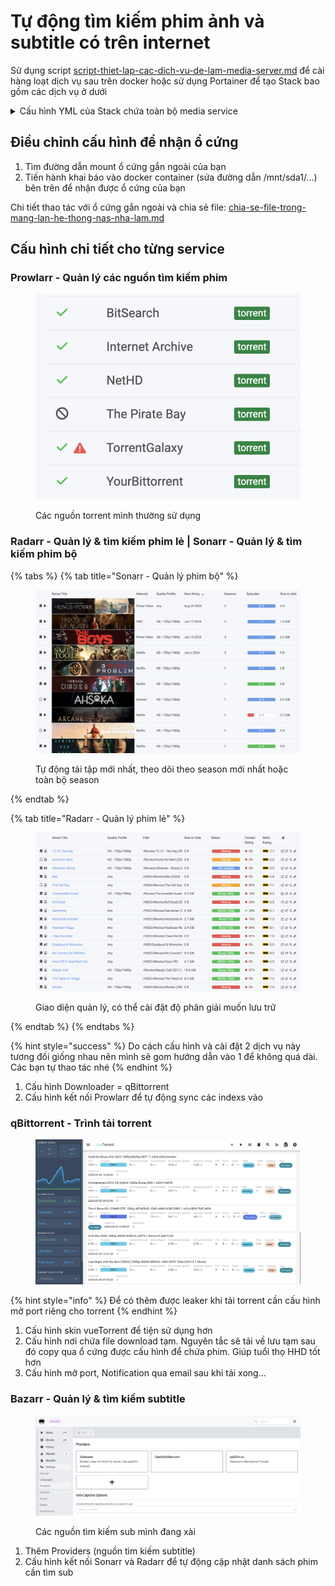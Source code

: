 # Tự động tìm kiếm phim ảnh và subtitle có trên internet

Sử dụng script [script-thiet-lap-cac-dich-vu-de-lam-media-server.md](../../welcome-to-my-homelab/script-thiet-lap-cac-dich-vu-de-lam-media-server.md "mention") để cài hàng loạt dịch vụ sau trên docker hoặc sử dụng Portainer để tạo Stack bao gồm các dịch vụ ở dưới

<details>

<summary>Cấu hình YML của Stack chứa toàn bộ media service</summary>

<pre><code><strong>---
</strong>version: "3.3"
services:
  plex:
    image: lscr.io/linuxserver/plex:latest
    container_name: plex
    network_mode: host
    environment:
      - PUID=1000
      - PGID=1000
      - TZ=Etc/UTC
      - VERSION=docker
      - PLEX_CLAIM=claim-LvsnuxnASAHYMykWg_1w
    volumes:
      - /mnt/sda1/Config/plex:/config
      - /mnt/sda1/Series:/tv
      - /mnt/sda1/Movies:/movies
      - /mnt/sda1/Download:/download
    restart: unless-stopped

  bazarr:
    container_name: bazarr
    image: ghcr.io/hotio/bazarr
    ports:
      - "6767:6767"
    environment:
      - PUID=1000
      - PGID=1000
      - UMASK=002
      - TZ=Etc/UTC
    volumes:
      - /mnt/sda1:/downloads
      - /mnt/sda1/Config/bazarr:/config

    restart: unless-stopped

  radarr:
    container_name: radarr
    image: ghcr.io/hotio/radarr
    ports:
      - "7878:7878"
    environment:
      - PUID=1000
      - PGID=1000
      - UMASK=002
      - TZ=Etc/UTC
    volumes:
      - /mnt/sda1:/downloads
      - /mnt/sda1/Config/radarr:/config
    restart: unless-stopped

  sonarr:
    container_name: sonarr
    image: ghcr.io/hotio/sonarr
    ports:
      - "8989:8989"
    environment:
      - PUID=1000
      - PGID=1000
      - UMASK=002
      - TZ=Etc/UTC
    volumes:
      - /mnt/sda1:/downloads
      - /mnt/sda1/Config/sonarr:/config
    restart: unless-stopped

  prowlarr:
    container_name: prowlarr
    image: ghcr.io/hotio/prowlarr
    ports:
      - "9696:9696"
    environment:
      - PUID=1000
      - PGID=1000
      - UMASK=002
      - TZ=Etc/UTC
    volumes:
      - /mnt/sda1:/downloads
      - /mnt/sda1/Config/prowlarr:/config
    restart: unless-stopped

  qbittorrent:
    container_name: qbittorrent
    image: ghcr.io/hotio/qbittorrent
    ports:
      - "8080:8080"
    environment:
      - PUID=1000
      - PGID=1000
      - UMASK=002
      - TZ=Etc/UTC
    volumes:
      - /mnt/sda1:/downloads
      - /mnt/sda1/Config/qbittorrent:/config
    restart: unless-stopped
</code></pre>

</details>

## Điều chỉnh cấu hình để nhận ổ cứng

1. Tìm đường dẫn mount ổ cứng gắn ngoài của bạn
2. Tiến hành khai báo vào docker container (sửa đường dẫn /mnt/sda1/...) bên trên để nhận được ổ cứng của bạn

Chi tiết thao tác với ổ cứng gắn ngoài và chia sẻ file: [chia-se-file-trong-mang-lan-he-thong-nas-nha-lam.md](../chia-se-file-trong-mang-lan-backup-du-lieu/chia-se-file-trong-mang-lan-he-thong-nas-nha-lam.md "mention")

## Cấu hình chi tiết cho từng service

### Prowlarr - Quản lý các nguồn tìm kiếm phim

<figure><img src="../../.gitbook/assets/image (13).png" alt=""><figcaption><p>Các nguồn torrent mình thường sử dụng</p></figcaption></figure>

### Radarr - Quản lý & tìm kiếm  phim lẻ | Sonarr - Quản lý & tìm kiếm phim bộ

{% tabs %}
{% tab title="Sonarr - Quản lý phim bộ" %}
<figure><img src="../../.gitbook/assets/image (16).png" alt=""><figcaption><p>Tự động tải tập mới nhất, theo dõi theo season mới nhất hoặc toàn bộ season</p></figcaption></figure>
{% endtab %}

{% tab title="Radarr - Quản lý phim lẻ" %}
<figure><img src="../../.gitbook/assets/image (17).png" alt=""><figcaption><p>Giao diện quản lý, có thể cài đặt độ phân giải muốn lưu trữ</p></figcaption></figure>
{% endtab %}
{% endtabs %}

{% hint style="success" %}
Do cách cấu hình và cài đặt 2 dịch vụ này tương đối giống nhau nên mình sẽ gom hướng dẫn vào 1 để không quá dài. Các bạn tự thao tác nhé
{% endhint %}

1. Cấu hình Downloader = qBittorrent
2. Cấu hình kết nối Prowlarr để tự động sync các indexs vào

### qBittorrent - Trình tải torrent

<figure><img src="../../.gitbook/assets/image (19).png" alt=""><figcaption></figcaption></figure>

{% hint style="info" %}
Để có thêm được leaker khi tải torrent cần cấu hình mở port riêng cho torrent
{% endhint %}

1. Cấu hình skin vueTorrent để tiện sử dụng hơn
2. Cấu hình nơi chứa file download tạm. Nguyên tắc sẽ tải về lưu tạm sau đó copy qua ổ cứng được cấu hình để chứa phim. Giúp tuổi thọ HHD tốt hơn
3. Cấu hình mở port, Notification qua email sau khi tải xong...

### Bazarr - Quản lý & tìm kiếm subtitle

<figure><img src="../../.gitbook/assets/image (14).png" alt=""><figcaption><p>Các nguồn tìm kiếm sub mình đang xài</p></figcaption></figure>

1. Thêm Providers (nguồn tìm kiếm subtitle)
2. Cấu hình kết nối Sonarr và Radarr để tự động cập nhật danh sách phim cần tìm sub
